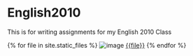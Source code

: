 # English2010
This is for writing assignments for my English 2010 Class

{% for file in site.static_files %}
        <img src="{{ site.baseurl }}{{ image.path }}" alt="image" />
        <a href="{{file.path}}">{{file}}</a>
{% endfor %}
